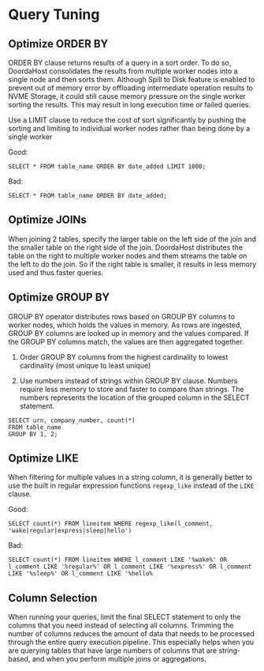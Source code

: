 # Query Tuning

## Optimize ORDER BY
ORDER BY clause returns results of a query in a sort order.
To do so, DoordaHost consolidates the results from multiple worker nodes into a single node and then
sorts them. Although Spill to Disk feature is enabled to prevent out of memory error by
offloading intermediate operation results to NVME Storage, it could still cause memory pressure on the single
worker sorting the results. This may result in long execution time or failed queries.

Use a LIMIT clause to reduce the cost of sort significantly by pushing the sorting and limiting to individual worker nodes rather than being done by a single worker

Good:
```
SELECT * FROM table_name ORDER BY date_added LIMIT 1000;
```

Bad:
```
SELECT * FROM table_name ORDER BY date_added;
```

## Optimize JOINs
When joining 2 tables, specify the larger table on the left side of the join
and the smaller table on the right side of the join.
DoordaHost distributes the table on the right to multiple worker nodes and them streams the table on the left to do the join.
So if the right table is smaller, it results in less memory used and thus faster queries.



## Optimize GROUP BY

GROUP BY operator distributes rows based on GROUP BY columns to worker nodes,
which holds the values in memory. As rows are ingested, GROUP BY columns are looked
up in memory and the values compared. If the GROUP BY columns match, the values are then aggregated together.

1) Order GROUP BY columns from the highest cardinality to lowest cardinality (most unique to least unique)

2) Use numbers instead of strings within GROUP BY clause.
Numbers require less memory to store and faster to compare than strings.
The numbers represents the location of the grouped column in the SELECT statement.

```
SELECT urn, company_number, count(*)
FROM table_name
GROUP BY 1, 2;
```


## Optimize LIKE
When filtering for multiple values in a string column, it is generally better to use the
built in regular expression functions `regexp_like` instead of the `LIKE` clause.

Good:
```
SELECT count(*) FROM lineitem WHERE regexp_like(l_comment, 'wake|regular|express|sleep|hello')
```


Bad:
```
SELECT count(*) FROM lineitem WHERE l_comment LIKE '%wake%' OR l_comment LIKE '%regular%' OR l_comment LIKE '%express%' OR l_comment LIKE '%sleep%' OR l_comment LIKE '%hello%
```


## Column Selection
When running your queries, limit the final SELECT statement to only the columns that you
need instead of selecting all columns. Trimming the number of columns reduces the amount of
data that needs to be processed through the entire query execution pipeline. This especially
helps when you are querying tables that have large numbers of columns that are string-based,
and when you perform multiple joins or aggregations.


